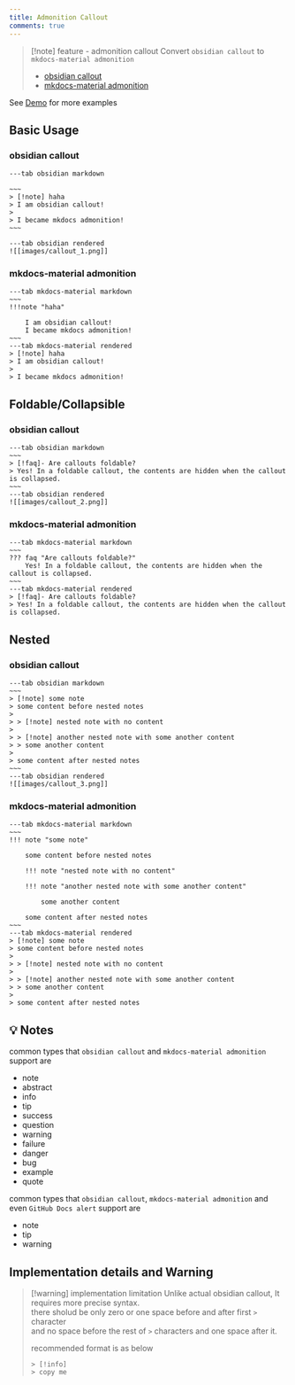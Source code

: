 ```yaml
---
title: Admonition Callout
comments: true
---
```

> [!note]  feature - admonition callout
> Convert `obsidian callout` to `mkdocs-material admonition`
> 
> - [obsidian callout](https://help.obsidian.md/Editing+and+formatting/Callouts)
> - [mkdocs-material admonition](https://squidfunk.github.io/mkdocs-material/reference/admonitions/)

See [Demo](demo) for more examples
## Basic Usage

###  obsidian callout

```tabs
---tab obsidian markdown

~~~
> [!note] haha
> I am obsidian callout!
> 
> I became mkdocs admonition!
~~~

---tab obsidian rendered
![[images/callout_1.png]]
```

### mkdocs-material admonition

```tabs
---tab mkdocs-material markdown
~~~
!!!note "haha"

    I am obsidian callout!
    I became mkdocs admonition!
~~~
---tab mkdocs-material rendered
> [!note] haha
> I am obsidian callout!
> 
> I became mkdocs admonition!
```

## Foldable/Collapsible

###  obsidian callout

```tabs
---tab obsidian markdown
~~~
> [!faq]- Are callouts foldable? 
> Yes! In a foldable callout, the contents are hidden when the callout is collapsed.
~~~
---tab obsidian rendered
![[images/callout_2.png]]
```

### mkdocs-material admonition

```tabs
---tab mkdocs-material markdown
~~~
??? faq "Are callouts foldable?"
    Yes! In a foldable callout, the contents are hidden when the callout is collapsed.
~~~
---tab mkdocs-material rendered
> [!faq]- Are callouts foldable? 
> Yes! In a foldable callout, the contents are hidden when the callout is collapsed.
```

## Nested

###  obsidian callout

```tabs
---tab obsidian markdown
~~~
> [!note] some note
> some content before nested notes
> 
> > [!note] nested note with no content
> 
> > [!note] another nested note with some another content
> > some another content
>
> some content after nested notes
~~~
---tab obsidian rendered
![[images/callout_3.png]]
```

### mkdocs-material admonition

```tabs
---tab mkdocs-material markdown
~~~
!!! note "some note"

    some content before nested notes
        
    !!! note "nested note with no content"

    !!! note "another nested note with some another content"
        
        some another content
        
    some content after nested notes  
~~~
---tab mkdocs-material rendered
> [!note] some note
> some content before nested notes
> 
> > [!note] nested note with no content
> 
> > [!note] another nested note with some another content
> > some another content
>
> some content after nested notes
```

## 💡 Notes

common types that `obsidian callout` and `mkdocs-material admonition` support are

-   note
-   abstract
-   info
-   tip
-   success
-   question
-   warning
-   failure
-   danger
-   bug
-   example
-   quote

common types that `obsidian callout`, `mkdocs-material admonition` and even `GitHub Docs alert` support are

- note
- tip
- warning

## Implementation details and Warning

> [!warning] implementation limitation
> Unlike actual obsidian callout, It requires more precise syntax. <br>
> there sholud be only zero or one space before and after first  `>` character <br>
> and no space before the rest of `>` characters and one space after it.
> 
>   recommended format is as below
> ```text
> > [!info]
> > copy me 
> ```
